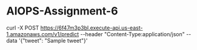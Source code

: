 # AIOPS-Assignment-6

curl -X POST https://6f47m3p3bl.execute-api.us-east-1.amazonaws.com/v1/predict --header "Content-Type:application/json" --data '{"tweet": "Sample tweet"}'
